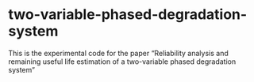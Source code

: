# two-variable-phased-degradation-system
This is the experimental code for the paper “Reliability analysis and remaining useful life estimation of a two-variable phased degradation system”
